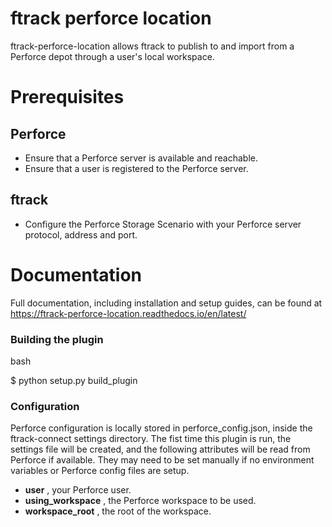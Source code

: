 # ftrack perforce location


ftrack-perforce-location allows ftrack to publish to and import from a
Perforce depot through a user\'s local workspace.

# Prerequisites

## Perforce

-   Ensure that a Perforce server is available and reachable.
-   Ensure that a user is registered to the Perforce server.

## ftrack

* Configure the Perforce Storage Scenario with your Perforce server
protocol, address and port.

# Documentation

Full documentation, including installation and setup guides, can be
found at <https://ftrack-perforce-location.readthedocs.io/en/latest/>

### Building the plugin

bash

$ python setup.py build_plugin

### Configuration

Perforce configuration is locally stored in perforce_config.json, inside
the ftrack-connect settings directory. The fist time this plugin is run,
the settings file will be created, and the following attributes will be
read from Perforce if available. They may need to be set manually if no
environment variables or Perforce config files are setup.

-   **user** , your Perforce user.
-   **using_workspace** , the Perforce workspace to be used.
-   **workspace_root** , the root of the workspace.

